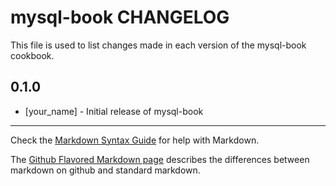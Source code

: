 # mysql-book CHANGELOG

This file is used to list changes made in each version of the mysql-book cookbook.

## 0.1.0
- [your_name] - Initial release of mysql-book

- - -
Check the [Markdown Syntax Guide](http://daringfireball.net/projects/markdown/syntax) for help with Markdown.

The [Github Flavored Markdown page](http://github.github.com/github-flavored-markdown/) describes the differences between markdown on github and standard markdown.

